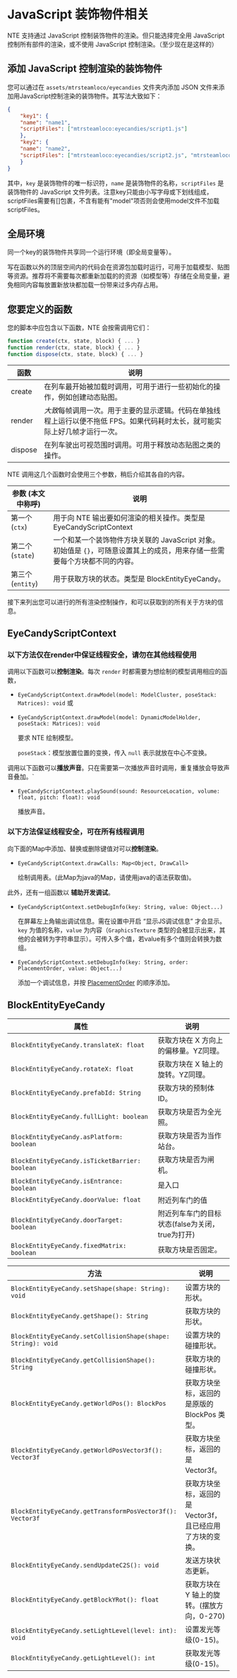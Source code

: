 # JavaScript 装饰物件相关

NTE 支持通过 JavaScript 控制装饰物件的渲染。但只能选择完全用 JavaScript 控制所有部件的渲染，或不使用 JavaScript 控制渲染。（至少现在是这样的）



## 添加 JavaScript 控制渲染的装饰物件

您可以通过在 `assets/mtrsteamloco/eyecandies` 文件夹内添加 JSON 文件来添加用JavaScript控制渲染的装饰物件。其写法大致如下：

```json
{
    "key1": {
    "name": "name1",
    "scriptFiles": ["mtrsteamloco:eyecandies/script1.js"]
    },
    "key2": {
    "name": "name2",
    "scriptFiles": ["mtrsteamloco:eyecandies/script2.js", "mtrsteamloco:eyecandies/script3.js", "mtrsteamloco:eyecandies/script4.js"]
    }
}
```

其中，`key` 是装饰物件的唯一标识符，`name` 是装饰物件的名称，`scriptFiles` 是装饰物件的 JavaScript 文件列表。注意key只能由小写字母或下划线组成，scriptFiles需要有[]包裹，不含有能有"model"项否则会使用model文件不加载scriptFiles。



## 全局环境

同一个key的装饰物件共享同一个运行环境（即全局变量等）。

写在函数以外的顶层空间内的代码会在资源包加载时运行，可用于加载模型、贴图等资源。推荐将不需要每次都重新加载的的资源（如模型等）存储在全局变量，避免相同内容每放置新放块都加载一份带来过多内存占用。



## 您要定义的函数

您的脚本中应包含以下函数，NTE 会按需调用它们：

```javascript
function create(ctx, state, block) { ... }
function render(ctx, state, block) { ... }
function dispose(ctx, state, block) { ... }
```

| 函数    | 说明                                                         |
| ------- | ------------------------------------------------------------ |
| create  | 在列车最开始被加载时调用，可用于进行一些初始化的操作，例如创建动态贴图。 |
| render  | *大致*每帧调用一次。用于主要的显示逻辑。代码在单独线程上运行以便不拖低 FPS。如果代码耗时太长，就可能实际上好几帧才运行一次。 |
| dispose | 在列车驶出可视范围时调用。可用于释放动态贴图之类的操作。     |

NTE 调用这几个函数时会使用三个参数，稍后介绍其各自的内容。

| 参数 (本文中称呼) | 说明                                                         |
| ----------------- | ------------------------------------------------------------ |
| 第一个 (`ctx`)    | 用于向 NTE 输出要如何渲染的相关操作。类型是 EyeCandyScriptContext |
| 第二个 (`state`)  | 一个和某一个装饰物件方块关联的 JavaScript 对象。初始值是 `{}`，可随意设置其上的成员，用来存储一些需要每个方块都不同的内容。 |
| 第三个 (`entity`)  | 用于获取方块的状态。类型是 BlockEntityEyeCandy。                           |


接下来列出您可以进行的所有渲染控制操作，和可以获取到的所有关于方块的信息。



## EyeCandyScriptContext

### 以下方法仅在render中保证线程安全，请勿在其他线程使用
调用以下函数可以**控制渲染**。每次 `render` 时都需要为想绘制的模型调用相应的函数，

- `EyeCandyScriptContext.drawModel(model: ModelCluster, poseStack: Matrices): void`
或
- `EyeCandyScriptContext.drawModel(model: DynamicModelHolder, poseStack: Matrices): void`

  要求 NTE 绘制模型。

  `poseStack`：模型放置位置的变换，传入 `null` 表示就放在中心不变换。

调用以下函数可以**播放声音**。只在需要第一次播放声音时调用，重复播放会导致声音叠加。`

- `EyeCandyScriptContext.playSound(sound: ResourceLocation, volume: float, pitch: float): void`

  播放声音。

### 以下方法保证线程安全，可在所有线程调用

向下面的Map中添加、替换或删除键值对可以**控制渲染**。

- `EyeCandyScriptContext.drawCalls: Map<Object, DrawCall>`
  
  绘制调用表。(此Map为java的Map，请使用java的语法获取值)。

此外，还有一组函数以 **辅助开发调试**。

- `EyeCandyScriptContext.setDebugInfo(key: String, value: Object...)`

    在屏幕左上角输出调试信息。需在设置中开启 “显示JS调试信息” 才会显示。`key` 为值的名称，`value` 为内容（`GraphicsTexture` 类型的会被显示出来，其他的会被转为字符串显示）。可传入多个值，若value有多个值则会转换为数组。

- `EyeCandyScriptContext.setDebugInfo(key: String, order: PlacementOrder, value: Object...)`

    添加一个调试信息，并按 [PlacementOrder](https://aphrodite281.github.io/mtr-ante/#/js-util?id=placementorder) 的顺序添加。




## BlockEntityEyeCandy
| 属性                                          | 说明                                                         |
| --------------------------------------------- | ------------------------------------------------------------ |
| `BlockEntityEyeCandy.translateX: float` | 获取方块在 X 方向上的偏移量。YZ同理。 |
| `BlockEntityEyeCandy.rotateX: float` | 获取方块在 X 轴上的旋转。YZ同理。 |
| `BlockEntityEyeCandy.prefabId: String` | 获取方块的预制体 ID。 |
| `BlockEntityEyeCandy.fullLight: boolean` | 获取方块是否为全光照。 |
| `BlockEntityEyeCandy.asPlatform: boolean`| 获取方块是否为当作站台。 |
| `BlockEntityEyeCandy.isTicketBarrier: boolean`| 获取方块是否为闸机。 |
| `BlockEntityEyeCandy.isEntrance: boolean`| 是入口 |
| `BlockEntityEyeCandy.doorValue: float`| 附近列车门的值 |
| `BlockEntityEyeCandy.doorTarget: boolean`| 附近列车车门的目标状态(false为关闭，true为打开) |
| `BlockEntityEyeCandy.fixedMatrix: boolean`| 获取方块是否固定。 |

| 方法                                          | 说明                                                         |
| --------------------------------------------- | ------------------------------------------------------------ |
| `BlockEntityEyeCandy.setShape(shape: String): void` | 设置方块的形状。 |
| `BlockEntityEyeCandy.getShape(): String` | 获取方块的形状。 |
| `BlockEntityEyeCandy.setCollisionShape(shape: String): void` | 设置方块的碰撞形状。 |
| `BlockEntityEyeCandy.getCollisionShape(): String` | 获取方块的碰撞形状。 |
| `BlockEntityEyeCandy.getWorldPos(): BlockPos` | 获取方块坐标，返回的是原版的 BlockPos 类型。 |
| `BlockEntityEyeCandy.getWorldPosVector3f(): Vector3f` | 获取方块坐标，返回的是 Vector3f。 |
| `BlockEntityEyeCandy.getTransformPosVector3f(): Vector3f`| 获取方块坐标，返回的是 Vector3f，且已经应用了方块的变换。 |
| `BlockEntityEyeCandy.sendUpdateC2S(): void`| 发送方块状态更新。 |
| `BlockEntityEyeCandy.getBlockYRot(): float`| 获取方块在 Y 轴上的旋转。(摆放方向，0-270) |
| `BlockEntityEyeCandy.setLightLevel(level: int): void`| 设置发光等级(0-15)。 |
| `BlockEntityEyeCandy.getLightLevel(): int`| 获取发光等级(0-15)。 |
